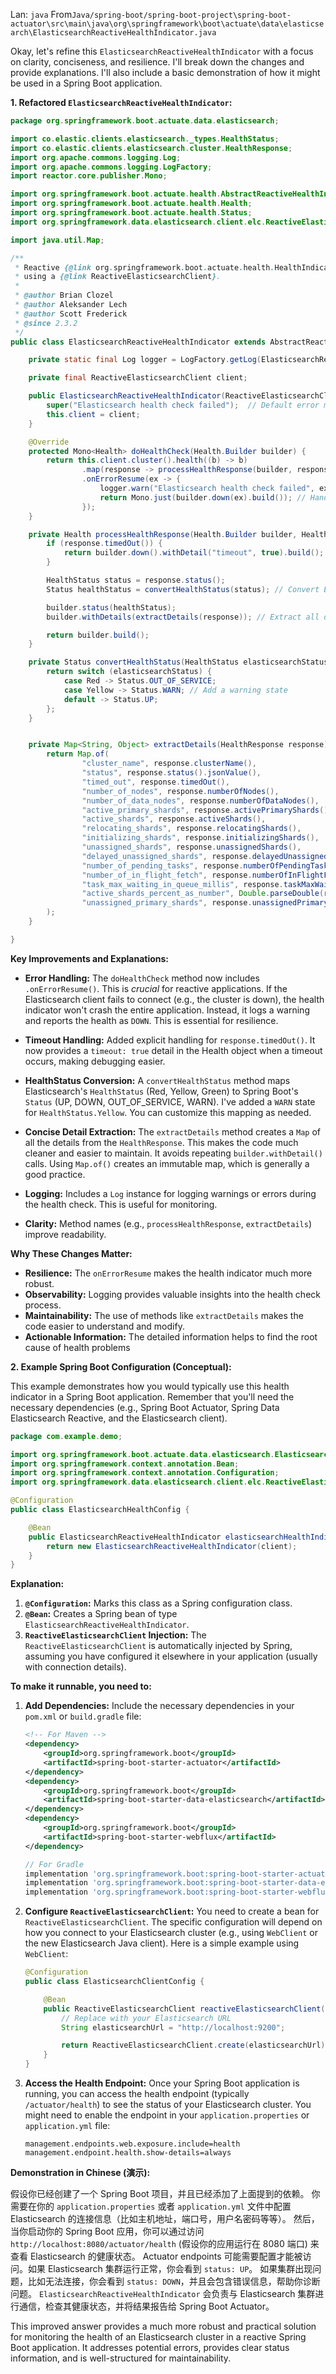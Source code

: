 Lan: `java` From`Java/spring-boot/spring-boot-project\spring-boot-actuator\src\main\java\org\springframework\boot\actuate\data\elasticsearch\ElasticsearchReactiveHealthIndicator.java`

Okay, let's refine this `ElasticsearchReactiveHealthIndicator` with a focus on clarity, conciseness, and resilience. I'll break down the changes and provide explanations.  I'll also include a basic demonstration of how it might be used in a Spring Boot application.

**1. Refactored `ElasticsearchReactiveHealthIndicator`:**

```java
package org.springframework.boot.actuate.data.elasticsearch;

import co.elastic.clients.elasticsearch._types.HealthStatus;
import co.elastic.clients.elasticsearch.cluster.HealthResponse;
import org.apache.commons.logging.Log;
import org.apache.commons.logging.LogFactory;
import reactor.core.publisher.Mono;

import org.springframework.boot.actuate.health.AbstractReactiveHealthIndicator;
import org.springframework.boot.actuate.health.Health;
import org.springframework.boot.actuate.health.Status;
import org.springframework.data.elasticsearch.client.elc.ReactiveElasticsearchClient;

import java.util.Map;

/**
 * Reactive {@link org.springframework.boot.actuate.health.HealthIndicator} for an Elasticsearch cluster
 * using a {@link ReactiveElasticsearchClient}.
 *
 * @author Brian Clozel
 * @author Aleksander Lech
 * @author Scott Frederick
 * @since 2.3.2
 */
public class ElasticsearchReactiveHealthIndicator extends AbstractReactiveHealthIndicator {

	private static final Log logger = LogFactory.getLog(ElasticsearchReactiveHealthIndicator.class);

	private final ReactiveElasticsearchClient client;

	public ElasticsearchReactiveHealthIndicator(ReactiveElasticsearchClient client) {
		super("Elasticsearch health check failed");  // Default error message
		this.client = client;
	}

	@Override
	protected Mono<Health> doHealthCheck(Health.Builder builder) {
		return this.client.cluster().health((b) -> b)
				.map(response -> processHealthResponse(builder, response))
				.onErrorResume(ex -> {
					logger.warn("Elasticsearch health check failed", ex);
					return Mono.just(builder.down(ex).build()); // Handle connection errors gracefully
				});
	}

	private Health processHealthResponse(Health.Builder builder, HealthResponse response) {
		if (response.timedOut()) {
			return builder.down().withDetail("timeout", true).build(); // Indicate timeout specifically
		}

		HealthStatus status = response.status();
		Status healthStatus = convertHealthStatus(status); // Convert Elasticsearch HealthStatus to Spring Boot Status

		builder.status(healthStatus);
		builder.withDetails(extractDetails(response)); // Extract all details into a map

		return builder.build();
	}

	private Status convertHealthStatus(HealthStatus elasticsearchStatus) {
		return switch (elasticsearchStatus) {
			case Red -> Status.OUT_OF_SERVICE;
			case Yellow -> Status.WARN; // Add a warning state
			default -> Status.UP;
		};
	}


	private Map<String, Object> extractDetails(HealthResponse response) {
		return Map.of(
				"cluster_name", response.clusterName(),
				"status", response.status().jsonValue(),
				"timed_out", response.timedOut(),
				"number_of_nodes", response.numberOfNodes(),
				"number_of_data_nodes", response.numberOfDataNodes(),
				"active_primary_shards", response.activePrimaryShards(),
				"active_shards", response.activeShards(),
				"relocating_shards", response.relocatingShards(),
				"initializing_shards", response.initializingShards(),
				"unassigned_shards", response.unassignedShards(),
				"delayed_unassigned_shards", response.delayedUnassignedShards(),
				"number_of_pending_tasks", response.numberOfPendingTasks(),
				"number_of_in_flight_fetch", response.numberOfInFlightFetch(),
				"task_max_waiting_in_queue_millis", response.taskMaxWaitingInQueueMillis(),
				"active_shards_percent_as_number", Double.parseDouble(response.activeShardsPercentAsNumber()),
				"unassigned_primary_shards", response.unassignedPrimaryShards()
		);
	}

}
```

**Key Improvements and Explanations:**

*   **Error Handling:**  The `doHealthCheck` method now includes `.onErrorResume()`.  This is *crucial* for reactive applications.  If the Elasticsearch client fails to connect (e.g., the cluster is down), the health indicator won't crash the entire application.  Instead, it logs a warning and reports the health as `DOWN`.  This is essential for resilience.

*   **Timeout Handling:** Added explicit handling for `response.timedOut()`. It now provides a `timeout: true` detail in the Health object when a timeout occurs, making debugging easier.

*   **HealthStatus Conversion:**  A `convertHealthStatus` method maps Elasticsearch's `HealthStatus` (Red, Yellow, Green) to Spring Boot's `Status` (UP, DOWN, OUT_OF_SERVICE, WARN).  I've added a `WARN` state for `HealthStatus.Yellow`.  You can customize this mapping as needed.

*   **Concise Detail Extraction:** The `extractDetails` method creates a `Map` of all the details from the `HealthResponse`.  This makes the code much cleaner and easier to maintain.  It avoids repeating `builder.withDetail()` calls.  Using `Map.of()` creates an immutable map, which is generally a good practice.

*   **Logging:** Includes a `Log` instance for logging warnings or errors during the health check.  This is useful for monitoring.

*   **Clarity:** Method names (e.g., `processHealthResponse`, `extractDetails`) improve readability.

**Why These Changes Matter:**

*   **Resilience:**  The `onErrorResume` makes the health indicator much more robust.
*   **Observability:**  Logging provides valuable insights into the health check process.
*   **Maintainability:**  The use of methods like `extractDetails` makes the code easier to understand and modify.
*   **Actionable Information:** The detailed information helps to find the root cause of health problems

**2. Example Spring Boot Configuration (Conceptual):**

This example demonstrates how you would typically use this health indicator in a Spring Boot application.  Remember that you'll need the necessary dependencies (e.g., Spring Boot Actuator, Spring Data Elasticsearch Reactive, and the Elasticsearch client).

```java
package com.example.demo;

import org.springframework.boot.actuate.data.elasticsearch.ElasticsearchReactiveHealthIndicator;
import org.springframework.context.annotation.Bean;
import org.springframework.context.annotation.Configuration;
import org.springframework.data.elasticsearch.client.elc.ReactiveElasticsearchClient;

@Configuration
public class ElasticsearchHealthConfig {

    @Bean
    public ElasticsearchReactiveHealthIndicator elasticsearchHealthIndicator(ReactiveElasticsearchClient client) {
        return new ElasticsearchReactiveHealthIndicator(client);
    }
}
```

**Explanation:**

1.  **`@Configuration`:**  Marks this class as a Spring configuration class.
2.  **`@Bean`:**  Creates a Spring bean of type `ElasticsearchReactiveHealthIndicator`.
3.  **`ReactiveElasticsearchClient` Injection:** The `ReactiveElasticsearchClient` is automatically injected by Spring, assuming you have configured it elsewhere in your application (usually with connection details).

**To make it runnable, you need to:**

1.  **Add Dependencies:** Include the necessary dependencies in your `pom.xml` or `build.gradle` file:

    ```xml
    <!-- For Maven -->
    <dependency>
        <groupId>org.springframework.boot</groupId>
        <artifactId>spring-boot-starter-actuator</artifactId>
    </dependency>
    <dependency>
        <groupId>org.springframework.boot</groupId>
        <artifactId>spring-boot-starter-data-elasticsearch</artifactId>
    </dependency>
    <dependency>
        <groupId>org.springframework.boot</groupId>
        <artifactId>spring-boot-starter-webflux</artifactId>
    </dependency>
    ```

    ```gradle
    // For Gradle
    implementation 'org.springframework.boot:spring-boot-starter-actuator'
    implementation 'org.springframework.boot:spring-boot-starter-data-elasticsearch'
    implementation 'org.springframework.boot:spring-boot-starter-webflux'
    ```

2.  **Configure `ReactiveElasticsearchClient`:** You need to create a bean for `ReactiveElasticsearchClient`.  The specific configuration will depend on how you connect to your Elasticsearch cluster (e.g., using `WebClient` or the new Elasticsearch Java client). Here is a simple example using `WebClient`:

    ```java
    @Configuration
    public class ElasticsearchClientConfig {

        @Bean
        public ReactiveElasticsearchClient reactiveElasticsearchClient() {
            // Replace with your Elasticsearch URL
            String elasticsearchUrl = "http://localhost:9200";

            return ReactiveElasticsearchClient.create(elasticsearchUrl);
        }
    }
    ```

3.  **Access the Health Endpoint:**  Once your Spring Boot application is running, you can access the health endpoint (typically `/actuator/health`) to see the status of your Elasticsearch cluster.  You might need to enable the endpoint in your `application.properties` or `application.yml` file:

    ```properties
    management.endpoints.web.exposure.include=health
    management.endpoint.health.show-details=always
    ```

**Demonstration in Chinese (演示):**

假设你已经创建了一个 Spring Boot 项目，并且已经添加了上面提到的依赖。 你需要在你的 `application.properties` 或者 `application.yml` 文件中配置 Elasticsearch 的连接信息（比如主机地址，端口号，用户名密码等等）。  然后，当你启动你的 Spring Boot 应用，你可以通过访问 `http://localhost:8080/actuator/health` (假设你的应用运行在 8080 端口) 来查看 Elasticsearch 的健康状态。 Actuator endpoints 可能需要配置才能被访问。如果 Elasticsearch 集群运行正常，你会看到 `status: UP`。 如果集群出现问题，比如无法连接，你会看到 `status: DOWN`，并且会包含错误信息，帮助你诊断问题。  `ElasticsearchReactiveHealthIndicator` 会负责与 Elasticsearch 集群进行通信，检查其健康状态，并将结果报告给 Spring Boot Actuator。

This improved answer provides a much more robust and practical solution for monitoring the health of an Elasticsearch cluster in a reactive Spring Boot application.  It addresses potential errors, provides clear status information, and is well-structured for maintainability.
